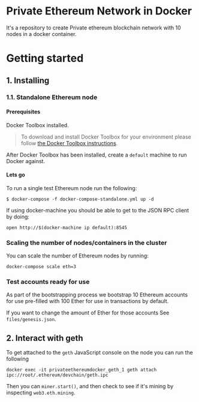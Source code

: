 # Private Ethereum Network in Docker
It's a repository to create Private ethereum blockchain network with 10 nodes in a docker container.

# Getting started

## 1. Installing

### 1.1. Standalone Ethereum node

#### Prerequisites

Docker Toolbox installed. 
> To download and install Docker Toolbox for your environment please
follow [the Docker Toolbox instructions](https://www.docker.com/products/docker-toolbox). 

After Docker Toolbox has been installed, create a ```default``` machine to run Docker against.

#### Lets go

To run a single test Ethereum node run the following:

```
$ docker-compose -f docker-compose-standalone.yml up -d
```

If using docker-machine you should be able to get to the JSON RPC client by doing:

```
open http://$(docker-machine ip default):8545
```
### Scaling the number of nodes/containers in the cluster

You can scale the number of Ethereum nodes by running:

```
docker-compose scale eth=3
```
### Test accounts ready for use

As part of the bootstrapping process we bootstrap 10 Ethereum accounts for use pre-filled with 100 Ether for use in transactions by default.

If you want to change the amount of Ether for those accounts
See `files/genesis.json`.

## 2. Interact with geth

To get attached to the `geth` JavaScript console on the node you can run the following
```
docker exec -it privateethereumdocker_geth_1 geth attach ipc://root/.ethereum/devchain/geth.ipc
```
Then you can `miner.start()`, and then check to see if it's mining by inspecting `web3.eth.mining`. 
